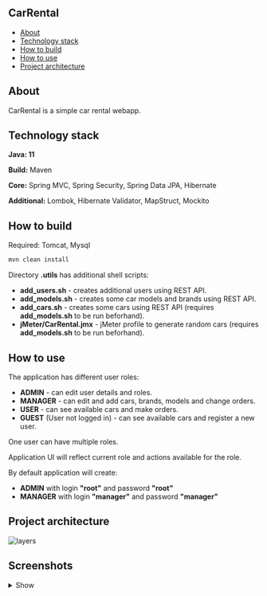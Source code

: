 ## CarRental

- [About](#about)
- [Technology stack](#technology-stack)
- [How to build](#how-to-build)
- [How to use](#how-to-use)
- [Project architecture](#project-architecture)

## About

CarRental is a simple car rental webapp.

## Technology stack

**Java: 11**

**Build:** Maven

**Core:** Spring MVC, Spring Security, Spring Data JPA, Hibernate

**Additional:** Lombok, Hibernate Validator, MapStruct, Mockito

## How to build

Required: Tomcat, Mysql

```sh
mvn clean install
```

Directory **.utils** has additional shell scripts:

- **add_users.sh** - creates additional users using REST API.
- **add_models.sh** - creates some car models and brands using REST API.
- **add_cars.sh** - creates some cars using REST API (requires **add_models.sh** to be run beforhand).
- **jMeter/CarRental.jmx** - jMeter profile to generate random cars (requires **add_models.sh** to be run beforhand).

## How to use

The application has different user roles:

- **ADMIN** - can edit user details and roles.
- **MANAGER** - can edit and add cars, brands, models and change orders.
- **USER** - can see available cars and make orders.
- **GUEST** (User not logged in) - can see available cars and register a new user.

One user can have multiple roles.

Application UI will reflect current role and actions available for the role.

By default application will create:

- **ADMIN** with login **"root"** and password **"root"**
- **MANAGER** with login **"manager"** and password **"manager"**

## Project architecture

![layers](https://user-images.githubusercontent.com/114758136/211890854-582977c3-3732-41bb-8376-8e868b0f9ab7.jpg)

## Screenshots

<details>
  <summary>Show</summary>
  <img src="https://user-images.githubusercontent.com/114758136/215787284-a56cfdbf-fc9f-430d-9360-b66d7e71885d.jpg">
  <img src="https://user-images.githubusercontent.com/114758136/215787295-f5a93803-485b-41fa-9d0c-d1a7ba628292.jpg">
  <img src="https://user-images.githubusercontent.com/114758136/216294490-c64f624e-2bdd-4476-b312-e1f997de7684.jpg">
</details>


